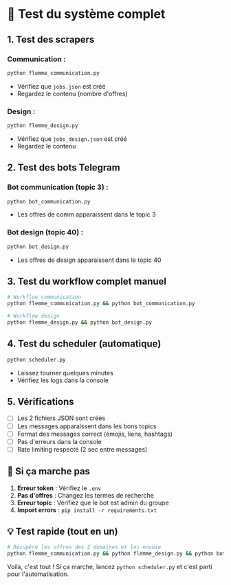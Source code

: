 # 🧪 Test du système complet

## 1. Test des scrapers

### Communication :
```bash
python flemme_communication.py
```
- Vérifiez que `jobs.json` est créé
- Regardez le contenu (nombre d'offres)

### Design :
```bash
python flemme_design.py
```
- Vérifiez que `jobs_design.json` est créé
- Regardez le contenu

## 2. Test des bots Telegram

### Bot communication (topic 3) :
```bash
python bot_communication.py
```
- Les offres de comm apparaissent dans le topic 3

### Bot design (topic 40) :
```bash
python bot_design.py
```
- Les offres de design apparaissent dans le topic 40

## 3. Test du workflow complet manuel

```bash
# Workflow communication
python flemme_communication.py && python bot_communication.py

# Workflow design  
python flemme_design.py && python bot_design.py
```

## 4. Test du scheduler (automatique)

```bash
python scheduler.py
```
- Laissez tourner quelques minutes
- Vérifiez les logs dans la console

## 5. Vérifications

- [ ] Les 2 fichiers JSON sont créés
- [ ] Les messages apparaissent dans les bons topics
- [ ] Format des messages correct (émojis, liens, hashtags)
- [ ] Pas d'erreurs dans la console
- [ ] Rate limiting respecté (2 sec entre messages)

## 🐛 Si ça marche pas

1. **Erreur token** : Vérifiez le `.env`
2. **Pas d'offres** : Changez les termes de recherche
3. **Erreur topic** : Vérifiez que le bot est admin du groupe
4. **Import errors** : `pip install -r requirements.txt`

## 💡 Test rapide (tout en un)

```bash
# Récupère les offres des 2 domaines et les envoie
python flemme_communication.py && python flemme_design.py && python bot_communication.py && python bot_design.py
```

Voilà, c'est tout ! Si ça marche, lancez `python scheduler.py` et c'est parti pour l'automatisation.
